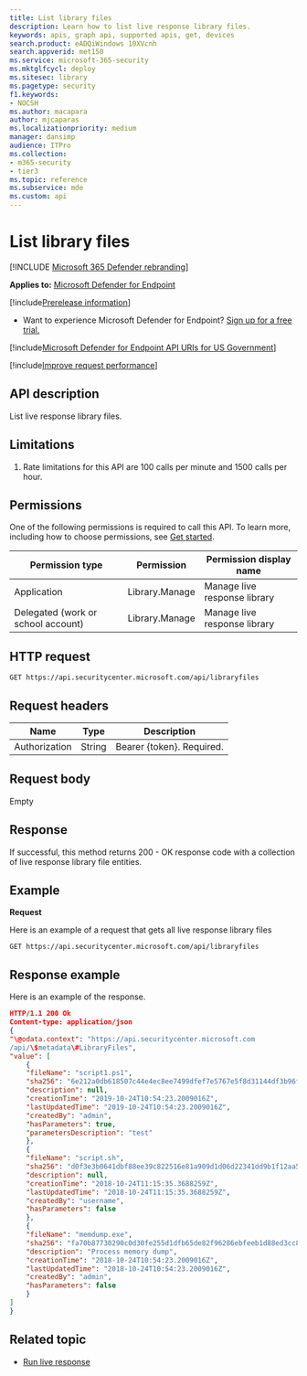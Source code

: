 ```yaml
---
title: List library files 
description: Learn how to list live response library files.
keywords: apis, graph api, supported apis, get, devices
search.product: eADQiWindows 10XVcnh
search.appverid: met150
ms.service: microsoft-365-security
ms.mktglfcycl: deploy
ms.sitesec: library
ms.pagetype: security
f1.keywords:
- NOCSH
ms.author: macapara
author: mjcaparas
ms.localizationpriority: medium
manager: dansimp
audience: ITPro
ms.collection: 
- m365-security
- tier3
ms.topic: reference
ms.subservice: mde
ms.custom: api
---
```


#  List library files 

[!INCLUDE [Microsoft 365 Defender rebranding](../../includes/microsoft-defender.md)]

**Applies to:** [Microsoft Defender for Endpoint](https://go.microsoft.com/fwlink/?linkid=2154037)

[!include[Prerelease information](../../includes/prerelease.md)]

- Want to experience Microsoft Defender for Endpoint? [Sign up for a free trial.](https://www.microsoft.com/microsoft-365/windows/microsoft-defender-atp?ocid=docs-wdatp-exposedapis-abovefoldlink) 

[!include[Microsoft Defender for Endpoint API URIs for US Government](../../includes/microsoft-defender-api-usgov.md)]

[!include[Improve request performance](../../includes/improve-request-performance.md)]

## API description

List live response library files.

## Limitations

1.  Rate limitations for this API are 100 calls per minute and 1500 calls per
    hour.

## Permissions

One of the following permissions is required to call this API. To learn more,
including how to choose permissions, see [Get
started](apis-intro.md).

|Permission type                       |      Permission          |  Permission display name | 
|-----------------|--------|---------------------------|  
| Application                        | Library.Manage | Manage live response library |
| Delegated (work or school account) | Library.Manage | Manage live response library |

## HTTP request

```HTTP
GET https://api.securitycenter.microsoft.com/api/libraryfiles
```

## Request headers

| Name         |      Type                     | Description
|-----------------|--------|---------------------------|
| Authorization   | String | Bearer {token}. Required. |

## Request body
Empty

## Response 
If successful, this method returns 200 - OK response code with a collection
    of live response library file entities.

## Example

**Request**

Here is an example of a request that gets all live response library files

```HTTP
GET https://api.securitycenter.microsoft.com/api/libraryfiles
```

## Response example

Here is an example of the response.

```JSON
HTTP/1.1 200 Ok
Content-type: application/json
{
"\@odata.context": "https://api.securitycenter.microsoft.com
/api/\$metadata\#LibraryFiles",
"value": [
    {
    "fileName": "script1.ps1",
    "sha256": "6e212a0db618507c44e4ec8ee7499dfef7e5767e5f8d31144df3b96fd1145caf",
    "description": null,
    "creationTime": "2019-10-24T10:54:23.2009016Z",
    "lastUpdatedTime": "2019-10-24T10:54:23.2009016Z",
    "createdBy": "admin",
    "hasParameters": true,
    "parametersDescription": "test"
    },
    {
    "fileName": "script.sh",
    "sha256": "d0f3e3b0641dbf88ee39c822516e81a909d1d06d22341dd9b1f12aa5e5c027a2",
    "description": null,
    "creationTime": "2018-10-24T11:15:35.3688259Z",
    "lastUpdatedTime": "2018-10-24T11:15:35.3688259Z",
    "createdBy": "username",
    "hasParameters": false
    },
    {
    "fileName": "memdump.exe",
    "sha256": "fa70b87730290c0d30fe255d1dfb65de82f96286ebfeeb1d88ed3cc831329825",
    "description": "Process memory dump",
    "creationTime": "2018-10-24T10:54:23.2009016Z",
    "lastUpdatedTime": "2018-10-24T10:54:23.2009016Z",
    "createdBy": "admin",
    "hasParameters": false
    }
]
}
```


## Related topic
- [Run live response](run-live-response.md) 
